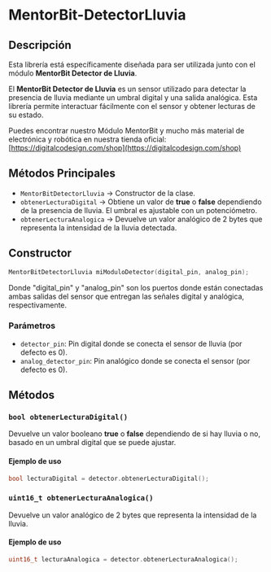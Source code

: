 # MentorBit-DetectorLluvia

## Descripción

Esta librería está específicamente diseñada para ser utilizada junto con el módulo **MentorBit Detector de Lluvia**. 

El **MentorBit Detector de Lluvia** es un sensor utilizado para detectar la presencia de lluvia mediante un umbral digital y una salida analógica. Esta librería permite interactuar fácilmente con el sensor y obtener lecturas de su estado.

Puedes encontrar nuestro Módulo MentorBit y mucho más material de electrónica y robótica en nuestra tienda oficial:  [https://digitalcodesign.com/shop](https://digitalcodesign.com/shop)

## Métodos Principales

- `MentorBitDetectorLluvia` → Constructor de la clase.
- `obtenerLecturaDigital` → Obtiene un valor de **true** o **false** dependiendo de la presencia de lluvia. El umbral es ajustable con un potenciómetro.
- `obtenerLecturaAnalogica` → Devuelve un valor analógico de 2 bytes que representa la intensidad de la lluvia detectada.

## Constructor

```cpp
MentorBitDetectorLluvia miModuloDetector(digital_pin, analog_pin);
```

Donde "digital_pin" y "analog_pin" son los puertos donde están conectadas ambas salidas del sensor que entregan las señales digital y analógica, respectivamente.

### Parámetros

- `detector_pin`: Pin digital donde se conecta el sensor de lluvia (por defecto es 0).
- `analog_detector_pin`: Pin analógico donde se conecta el sensor (por defecto es 0).

## Métodos

### `bool obtenerLecturaDigital()`

Devuelve un valor booleano **true** o **false** dependiendo de si hay lluvia o no, basado en un umbral digital que se puede ajustar.

#### Ejemplo de uso

```cpp
bool lecturaDigital = detector.obtenerLecturaDigital();
```

### `uint16_t obtenerLecturaAnalogica()`

Devuelve un valor analógico de 2 bytes que representa la intensidad de la lluvia.

#### Ejemplo de uso

```cpp
uint16_t lecturaAnalogica = detector.obtenerLecturaAnalogica();
```
